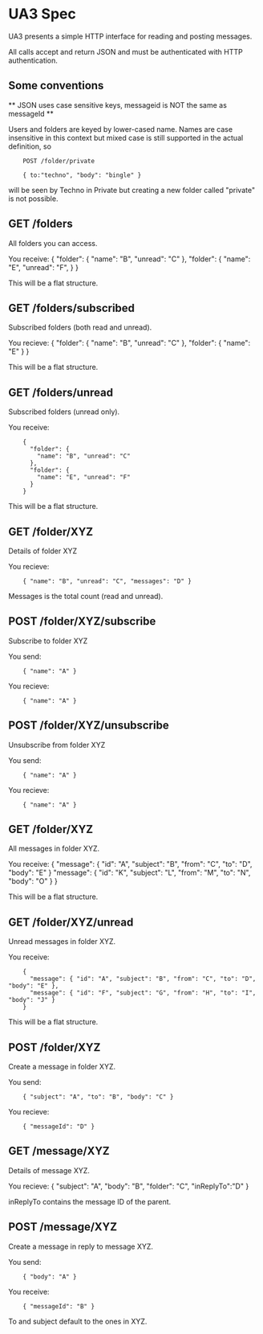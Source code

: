 UA3 Spec
========

UA3 presents a simple HTTP interface for reading and posting messages.

All calls accept and return JSON and must be authenticated with HTTP authentication. 

## Some conventions

** JSON uses case sensitive keys, messageid is NOT the same as messageId **

Users and folders are keyed by lower-cased name. Names are case insensitive in this context but mixed case is still supported in the actual definition, so

        POST /folder/private
        
        { to:"techno", "body": "bingle" }

will be seen by Techno in Private but creating a new folder called "private" is not possible.

## GET /folders

All folders you can access.

You receive:
        {
          "folder": {
            "name": "B", "unread": "C"
          },
          "folder": {
            "name": "E", "unread": "F",
          }
        }

This will be a flat structure.

## GET /folders/subscribed

Subscribed folders (both read and unread).

You recieve:
        { 
          "folder": { 
            "name": "B", "unread": "C" 
          }, 
          "folder": { 
            "name": "E"
          } 
        }

This will be a flat structure.

## GET /folders/unread

Subscribed folders (unread only).

You receive:

        { 
          "folder": { 
            "name": "B", "unread": "C" 
          }, 
          "folder": { 
            "name": "E", "unread": "F" 
          } 
        }

This will be a flat structure.

## GET /folder/XYZ

Details of folder XYZ

You recieve:

        { "name": "B", "unread": "C", "messages": "D" }

Messages is the total count (read and unread).

## POST /folder/XYZ/subscribe

Subscribe to folder XYZ

You send:

        { "name": "A" }

You recieve:

        { "name": "A" }

## POST /folder/XYZ/unsubscribe

Unsubscribe from folder XYZ

You send:

        { "name": "A" }

You recieve:

        { "name": "A" }

## GET /folder/XYZ

All messages in folder XYZ.

You receive:
        {
          "message": {
            "id": "A", "subject": "B", "from": "C", "to": "D", "body": "E"
          }
          "message": {
            "id": "K", "subject": "L", "from": "M", "to": "N", "body": "O"
          }
        }

This will be a flat structure.

## GET /folder/XYZ/unread

Unread messages in folder XYZ.

You receive:

        {
          "message": { "id": "A", "subject": "B", "from": "C", "to": "D", "body": "E" },
          "message": { "id": "F", "subject": "G", "from": "H", "to": "I", "body": "J" }
        }

This will be a flat structure.

## POST /folder/XYZ

Create a message in folder XYZ.

You send:

        { "subject": "A", "to": "B", "body": "C" }

You recieve:

        { "messageId": "D" }

## GET /message/XYZ

Details of message XYZ.

You recieve:
        { "subject": "A", "body": "B", "folder": "C", "inReplyTo":"D" }

inReplyTo contains the message ID of the parent.

## POST /message/XYZ

Create a message in reply to message XYZ. 

You send:

        { "body": "A" }

You receive:

        { "messageId": "B" }

To and subject default to the ones in XYZ.
